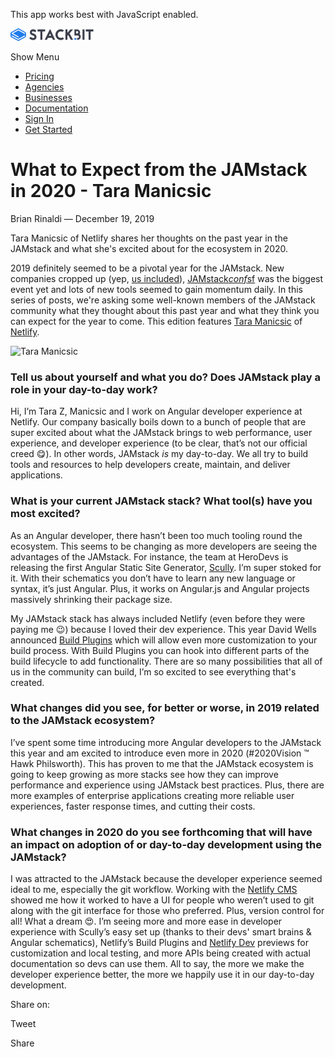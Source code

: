 This app works best with JavaScript enabled.

<a href="/" class="masthead-logo"><img src="/images/logo_alt.svg" alt="Stackbit logo" width="133" height="20" /></a>

<span class="screen-reader-text">Show Menu</span><span class="masthead-menu-icon" aria-hidden="true"></span>

-   [Pricing](/pricing)
-   [Agencies](/agencies)
-   [Businesses](/businesses)
-   [Documentation](https://www.stackbit.com/docs/)
-   [Sign In](https://app.stackbit.com/)
-   <a href="https://app.stackbit.com/create" class="button-component button-component-theme-accent button-component-hollow"><span>Get Started</span></a>

What to Expect from the JAMstack in 2020 - Tara Manicsic
========================================================

Brian Rinaldi — December 19, 2019

Tara Manicsic of Netlify shares her thoughts on the past year in the JAMstack and what she's excited about for the ecosystem in 2020.

2019 definitely seemed to be a pivotal year for the JAMstack. New companies cropped up (yep, [us included](https://www.stackbit.com/)), [JAMstack*conf*sf](https://jamstackconf.com/sf/) was the biggest event yet and lots of new tools seemed to gain momentum daily. In this series of posts, we're asking some well-known members of the JAMstack community what they thought about this past year and what they think you can expect for the year to come. This edition features [Tara Manicsic](https://twitter.com/tzmanics) of [Netlify](https://www.netlify.com/).

![Tara Manicsic](/images/1576760766-taramanicsic.jpg)

### Tell us about yourself and what you do? Does JAMstack play a role in your day-to-day work?

Hi, I’m Tara Z, Manicsic and I work on Angular developer experience at Netlify. Our company basically boils down to a bunch of people that are super excited about what the JAMstack brings to web performance, user experience, and developer experience (to be clear, that’s not our official creed 😋). In other words, JAMstack *is* my day-to-day. We all try to build tools and resources to help developers create, maintain, and deliver applications.

### What is your current JAMstack stack? What tool(s) have you most excited?

As an Angular developer, there hasn’t been too much tooling round the ecosystem. This seems to be changing as more developers are seeing the advantages of the JAMstack. For instance, the team at HeroDevs is releasing the first Angular Static Site Generator, [Scully](https://github.com/scullyio/scully). I’m super stoked for it. With their schematics you don’t have to learn any new language or syntax, it’s just Angular. Plus, it works on Angular.js and Angular projects massively shrinking their package size.

My JAMstack stack has always included Netlify (even before they were paying me 😉) because I loved their dev experience. This year David Wells announced [Build Plugins](https://www.netlify.com/build/plugins-beta/) which will allow even more customization to your build process. With Build Plugins you can hook into different parts of the build lifecycle to add functionality. There are so many possibilities that all of us in the community can build, I’m so excited to see everything that's created.

### What changes did you see, for better or worse, in 2019 related to the JAMstack ecosystem?

I’ve spent some time introducing more Angular developers to the JAMstack this year and am excited to introduce even more in 2020 (\#2020Vision ™️ Hawk Philsworth). This has proven to me that the JAMstack ecosystem is going to keep growing as more stacks see how they can improve performance and experience using JAMstack best practices. Plus, there are more examples of enterprise applications creating more reliable user experiences, faster response times, and cutting their costs.

### What changes in 2020 do you see forthcoming that will have an impact on adoption of or day-to-day development using the JAMstack?

I was attracted to the JAMstack because the developer experience seemed ideal to me, especially the git workflow. Working with the [Netlify CMS](https://www.netlifycms.org/) showed me how it worked to have a UI for people who weren’t used to git along with the git interface for those who preferred. Plus, version control for all! What a dream 😍. I’m seeing more and more ease in developer experience with Scully’s easy set up (thanks to their devs' smart brains & Angular schematics), Netlify’s Build Plugins and [Netlify Dev](https://www.netlify.com/products/dev/) previews for customization and local testing, and more APIs being created with actual documentation so devs can use them. All to say, the more we make the developer experience better, the more we happily use it in our day-to-day development.

<span class="post-share-title">Share on:</span>

Tweet

Share













<!-- -->



<!-- -->








